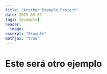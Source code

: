 ```yaml
---
title: "Another Example Project"
date: 2019-03-01
tags: [example]
header:
  image:
excerpt: "Example"
mathjax: "true"
---
```


# Este será otro ejemplo